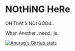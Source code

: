 # NOtHiNG HeRe
 
OH ThAt'S NOt GOOd..

When Another.. need.. js..

[![Anurag's GitHub stats](https://github-readme-stats.vercel.app/api?username=naixt1478)](https://github.com/naixt1478/github-readme-stats)
